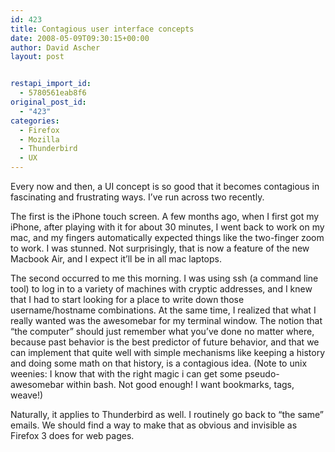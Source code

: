 ```yaml
---
id: 423
title: Contagious user interface concepts
date: 2008-05-09T09:30:15+00:00
author: David Ascher
layout: post


restapi_import_id:
  - 5780561eab8f6
original_post_id:
  - "423"
categories:
  - Firefox
  - Mozilla
  - Thunderbird
  - UX
---
```

Every now and then, a UI concept is so good that it becomes contagious in fascinating and frustrating ways. I&#8217;ve run across two recently.

The first is the iPhone touch screen. A few months ago, when I first got my iPhone, after playing with it for about 30 minutes, I went back to work on my mac, and my fingers automatically expected things like the two-finger zoom to work. I was stunned. Not surprisingly, that is now a feature of the new Macbook Air, and I expect it&#8217;ll be in all mac laptops.

The second occurred to me this morning. I was using ssh (a command line tool) to log in to a variety of machines with cryptic addresses, and I knew that I had to start looking for a place to write down those username/hostname combinations. At the same time, I realized that what I really wanted was the awesomebar for my terminal window. The notion that &#8220;the computer&#8221; should just remember what you&#8217;ve done no matter where, because past behavior is the best predictor of future behavior, and that we can implement that quite well with simple mechanisms like keeping a history and doing some math on that history, is a contagious idea. (Note to unix weenies: I know that with the right magic i can get some pseudo-awesomebar within bash. Not good enough! I want bookmarks, tags, weave!)

Naturally, it applies to Thunderbird as well. I routinely go back to &#8220;the same&#8221; emails. We should find a way to make that as obvious and invisible as Firefox 3 does for web pages.